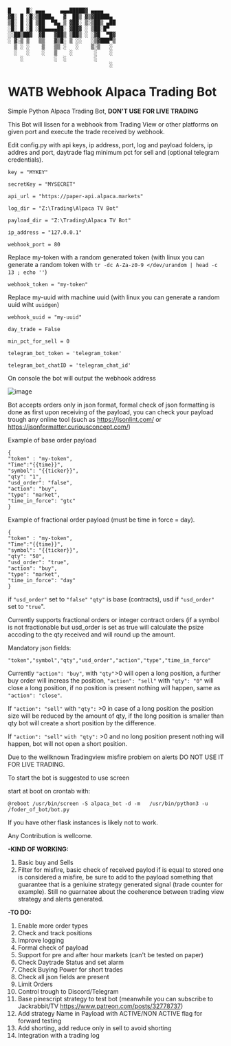 ```
█     █░ ▄▄▄     ▄▄▄█████▓ ▄▄▄▄   
▓█░ █ ░█░▒████▄   ▓  ██▒ ▓▒▓█████▄ 
▒█░ █ ░█ ▒██  ▀█▄ ▒ ▓██░ ▒░▒██▒ ▄██
░█░ █ ░█ ░██▄▄▄▄██░ ▓██▓ ░ ▒██░█▀  
░░██▒██▓  ▓█   ▓██▒ ▒██▒ ░ ░▓█  ▀█▓
░ ▓░▒ ▒   ▒▒   ▓▒█░ ▒ ░░   ░▒▓███▀▒
  ▒ ░ ░    ▒   ▒▒ ░   ░    ▒░▒   ░ 
  ░   ░    ░   ▒    ░       ░    ░ 
    ░          ░  ░         ░      
                                 ░
```

# WATB Webhook Alpaca Trading Bot
Simple Python Alpaca Trading Bot, **DON'T USE FOR LIVE TRADING**

This Bot will lissen for a webhook from Trading View or other platforms on given port and execute the trade received by webhook.

Edit config.py with api keys, ip address, port, log and payload folders, ip addres and port, daytrade flag minimum pct for sell and (optional telegram credentials).

`key = "MYKEY"`

`secretKey = "MYSECRET"`

`api_url = "https://paper-api.alpaca.markets"`

`log_dir = "Z:\Trading\Alpaca TV Bot"`

`payload_dir = "Z:\Trading\Alpaca TV Bot"`

`ip_address = "127.0.0.1"`

`webhook_port = 80`

Replace my-token with a random generated token (with linux you can generate a random token with `tr -dc A-Za-z0-9 </dev/urandom | head -c 13 ; echo ''`)

`webhook_token = "my-token"`

Replace my-uuid with machine uuid (with linux you can generate a random uuid wiht `uuidgen`)

`webhook_uuid = "my-uuid"`

`day_trade = False`

`min_pct_for_sell = 0`

`telegram_bot_token = 'telegram_token'`

`telegram_bot_chatID = 'telegram_chat_id'`

On console the bot will output the webhook address

![image](https://user-images.githubusercontent.com/13453063/147855033-8e0914f6-9530-485a-b388-45efcdd58c08.png)



Bot accepts orders only in json format, formal check of json formatting is done as first upon receiving of the payload, you can check your payload trough any online tool (such as https://jsonlint.com/ or https://jsonformatter.curiousconcept.com/)

Example of base order payload

```
{ 
"token" : "my-token",
"Time":"{{time}}",
"symbol": "{{ticker}}", 
"qty": "1", 
"usd_order": "false", 
"action": "buy", 
"type": "market",
"time_in_force": "gtc" 
}
```

Example of fractional order payload (must be time in force = day).

```
{ 
"token" : "my-token",
"Time":"{{time}}",
"symbol": "{{ticker}}", 
"qty": "50", 
"usd_order": "true", 
"action": "buy", 
"type": "market",
"time_in_force": "day" 
}
```

if `"usd_order"` set to `"false"` `"qty"` is base (contracts), usd if `"usd_order"` set to `"true`".

Currently supports fractional orders or integer contract orders (if a symbol is not fractionable but usd_order is set as true will calculate the psize accoding to the qty received and will round up the amount.

Mandatory json fields: 

`"token","symbol","qty","usd_order","action","type","time_in_force"`

Currently `"action": "buy"`, with `"qty"`>0 will open a long position, a further buy order will increas the position, `"action": "sell"` with `"qty": "0"` will close a long position, if no position is present nothing will happen, same as `"action": "close"`.

If `"action": "sell"` with `"qty":` >0 in case of a long position the position size will be reduced by the amount of qty, if the long position is smaller than qty bot will create a short position by the difference.

If `"action": "sell"` `with "qty":` >0 and no long position present nothing will happen, bot will not open a short position.

Due to the wellknown Tradingview misfire problem on alerts DO NOT USE IT FOR LIVE TRADING.

To start the bot is suggested to use screen

start at boot on crontab with:

`@reboot /usr/bin/screen -S alpaca_bot -d -m   /usr/bin/python3 -u /foder_of_bot/bot.py`

If you have other flask instances is likely not to work.


Any Contribution is wellcome.

**-KIND OF WORKING:**

1. Basic buy and Sells
2. Filter for misfire, basic check of received paylod if is equal to stored one is considered a misfire, be sure to add to the payload something that guarantee that is a geniuine strategy generated signal (trade counter for example). Still no guarnatee about the coeherence between trading view strategy and alerts generated.

**-TO DO:**

1. Enable more order types
2. Check and track positions 
3. Improve logging
4. Formal check of payload
5. Support for pre and after hour markets (can't be tested on paper)
6. Check Daytrade Status and set alarm
7. Check Buying Power for short trades
8. Check all json fields are present
9. Limit Orders
10. Control trough to Discord/Telegram
11. Base pinescript strategy to test bot (meanwhile you can subscribe to Jackrabbit/TV https://www.patreon.com/posts/32778737)
12. Add strategy Name in Payload with ACTIVE/NON ACTIVE flag for forward testing
13. Add shorting, add reduce only in sell to avoid shorting
14. Integration with a trading log

